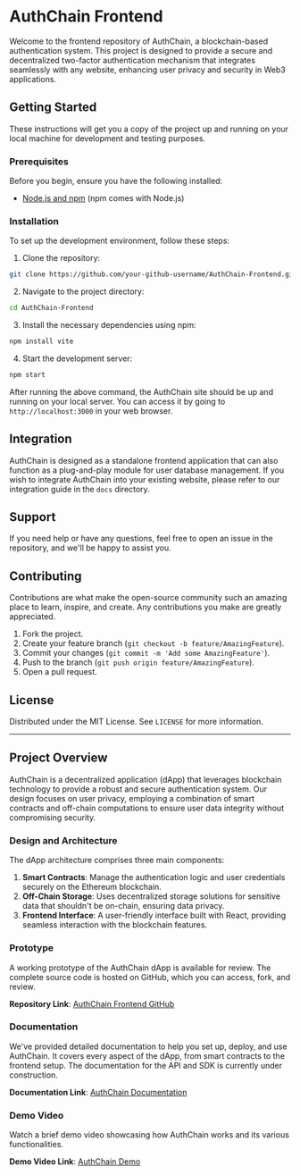 # AuthChain Frontend

Welcome to the frontend repository of AuthChain, a blockchain-based authentication system. This project is designed to provide a secure and decentralized two-factor authentication mechanism that integrates seamlessly with any website, enhancing user privacy and security in Web3 applications.

## Getting Started

These instructions will get you a copy of the project up and running on your local machine for development and testing purposes.

### Prerequisites

Before you begin, ensure you have the following installed:
- [Node.js and npm](https://nodejs.org/en/download/) (npm comes with Node.js)

### Installation

To set up the development environment, follow these steps:

1. Clone the repository:
```sh
git clone https://github.com/your-github-username/AuthChain-Frontend.git
```

2. Navigate to the project directory:
```sh
cd AuthChain-Frontend
```

3. Install the necessary dependencies using npm:
```sh
npm install vite
```

4. Start the development server:
```sh
npm start
```

After running the above command, the AuthChain site should be up and running on your local server. You can access it by going to `http://localhost:3000` in your web browser.

## Integration

AuthChain is designed as a standalone frontend application that can also function as a plug-and-play module for user database management. If you wish to integrate AuthChain into your existing website, please refer to our integration guide in the `docs` directory.

## Support

If you need help or have any questions, feel free to open an issue in the repository, and we'll be happy to assist you.

## Contributing

Contributions are what make the open-source community such an amazing place to learn, inspire, and create. Any contributions you make are greatly appreciated.

1. Fork the project.
2. Create your feature branch (`git checkout -b feature/AmazingFeature`).
3. Commit your changes (`git commit -m 'Add some AmazingFeature'`).
4. Push to the branch (`git push origin feature/AmazingFeature`).
5. Open a pull request.

## License

Distributed under the MIT License. See `LICENSE` for more information.

---

## Project Overview

AuthChain is a decentralized application (dApp) that leverages blockchain technology to provide a robust and secure authentication system. Our design focuses on user privacy, employing a combination of smart contracts and off-chain computations to ensure user data integrity without compromising security.

### Design and Architecture

The dApp architecture comprises three main components:
1. **Smart Contracts**: Manage the authentication logic and user credentials securely on the Ethereum blockchain.
2. **Off-Chain Storage**: Uses decentralized storage solutions for sensitive data that shouldn't be on-chain, ensuring data privacy.
3. **Frontend Interface**: A user-friendly interface built with React, providing seamless interaction with the blockchain features.

### Prototype

A working prototype of the AuthChain dApp is available for review. The complete source code is hosted on GitHub, which you can access, fork, and review.

**Repository Link**: [AuthChain Frontend GitHub](https://github.com/Damso74/AuthChain-frontend-v1)

### Documentation

We've provided detailed documentation to help you set up, deploy, and use AuthChain. It covers every aspect of the dApp, from smart contracts to the frontend setup. The documentation for the API and SDK is currently under construction.

**Documentation Link**: [AuthChain Documentation](/docs)

### Demo Video

Watch a brief demo video showcasing how AuthChain works and its various functionalities.

**Demo Video Link**: [AuthChain Demo](https://youtu.be/AxPpUXdIDy0)

